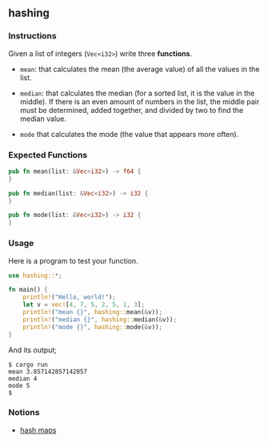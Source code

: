 ## hashing

### Instructions

Given a list of integers (`Vec<i32>`) write three **functions**.

- `mean`: that calculates the mean (the average value) of all the values in the list.

- `median`: that calculates the median (for a sorted list, it is the value in the middle). If there is an even amount of numbers in the list, the middle pair must be determined, added together, and divided by two to find the median value.

- `mode` that calculates the mode (the value
that appears more often).

### Expected Functions

```rust
pub fn mean(list: &Vec<i32>) -> f64 {
}

pub fn median(list: &Vec<i32>) -> i32 {
}

pub fn mode(list: &Vec<i32>) -> i32 {
}
```

### Usage

Here is a program to test your function.

```rust
use hashing::*;

fn main() {
	println!("Hello, world!");
	let v = vec![4, 7, 5, 2, 5, 1, 3];
	println!("mean {}", hashing::mean(&v));
	println!("median {}", hashing::median(&v));
	println!("mode {}", hashing::mode(&v));
}
```

And its output;

```console
$ cargo run
mean 3.857142857142857
median 4
mode 5
$
```

### Notions

- [hash maps](https://doc.rust-lang.org/book/ch08-03-hash-maps.html)

